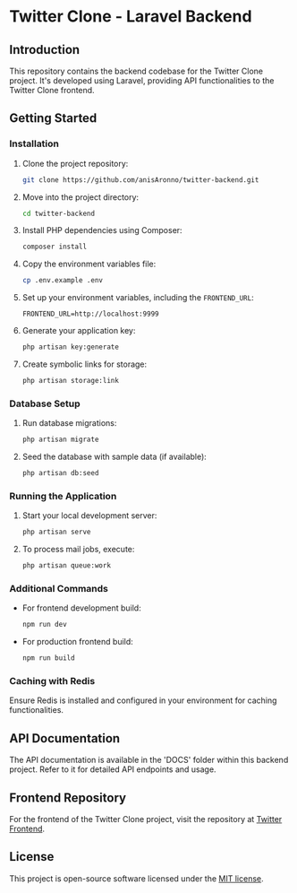 # Twitter Clone - Laravel Backend

## Introduction

This repository contains the backend codebase for the Twitter Clone project. It's developed using Laravel, providing API functionalities to the Twitter Clone frontend.

## Getting Started

### Installation

1. Clone the project repository:

   ```bash
   git clone https://github.com/anisAronno/twitter-backend.git
   ```

2. Move into the project directory:

   ```bash
   cd twitter-backend
   ```

3. Install PHP dependencies using Composer:

   ```bash
   composer install
   ```

4. Copy the environment variables file:

   ```bash
   cp .env.example .env
   ```

5. Set up your environment variables, including the `FRONTEND_URL`:

   ```
   FRONTEND_URL=http://localhost:9999
   ```

6. Generate your application key:

   ```bash
   php artisan key:generate
   ```

7. Create symbolic links for storage:

   ```bash
   php artisan storage:link
   ```

### Database Setup

1. Run database migrations:

   ```bash
   php artisan migrate
   ```

2. Seed the database with sample data (if available):

   ```bash
   php artisan db:seed
   ```

### Running the Application

1. Start your local development server:

   ```bash
   php artisan serve
   ```

2. To process mail jobs, execute:

   ```bash
   php artisan queue:work
   ```

### Additional Commands

- For frontend development build:

  ```bash
  npm run dev
  ```

- For production frontend build:

  ```bash
  npm run build
  ```

### Caching with Redis

Ensure Redis is installed and configured in your environment for caching functionalities.

## API Documentation

The API documentation is available in the 'DOCS' folder within this backend project. Refer to it for detailed API endpoints and usage.

## Frontend Repository

For the frontend of the Twitter Clone project, visit the repository at [Twitter Frontend](https://github.com/anisAronno/twitter-frontend).
 
## License

This project is open-source software licensed under the [MIT license](https://opensource.org/licenses/MIT).